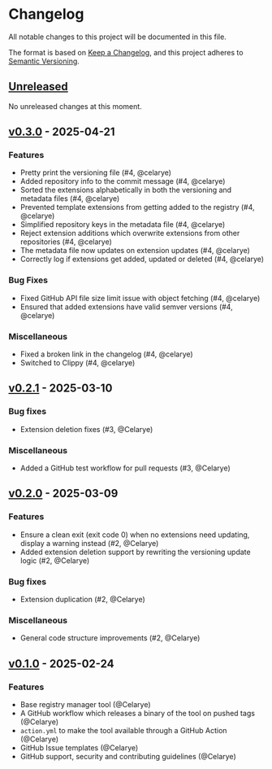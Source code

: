 # Changelog
All notable changes to this project will be documented in this file.

The format is based on [Keep a Changelog](https://keepachangelog.com/en/1.1.0/),
and this project adheres to [Semantic Versioning](https://semver.org/spec/v2.0.0.html).

## [Unreleased]

No unreleased changes at this moment.

## [v0.3.0] - 2025-04-21

### Features

- Pretty print the versioning file (#4, @celarye)
- Added repository info to the commit message (#4, @celarye)
- Sorted the extensions alphabetically in both the versioning and metadata files (#4, @celarye)
- Prevented template extensions from getting added to the registry (#4, @celarye)
- Simplified repository keys in the metadata file (#4, @celarye)
- Reject extension additions which overwrite extensions from other repositories (#4, @celarye)
- The metadata file now updates on extension updates (#4, @celarye)
- Correctly log if extensions get added, updated or deleted (#4, @celarye)

### Bug Fixes

- Fixed GitHub API file size limit issue with object fetching (#4, @celarye)
- Ensured that added extensions have valid semver versions (#4, @celarye)

### Miscellaneous

- Fixed a broken link in the changelog (#4, @celarye)
- Switched to Clippy (#4, @celarye)

## [v0.2.1] - 2025-03-10

### Bug fixes

- Extension deletion fixes (#3, @Celarye)

### Miscellaneous

- Added a GitHub test workflow for pull requests (#3, @Celarye)

## [v0.2.0] - 2025-03-09

### Features

- Ensure a clean exit (exit code 0) when no extensions need updating, display a warning instead (#2, @Celarye)
- Added extension deletion support by rewriting the versioning update logic (#2, @Celarye)

### Bug fixes

- Extension duplication (#2, @Celarye)

### Miscellaneous

- General code structure improvements (#2, @Celarye)

## [v0.1.0] - 2025-02-24

### Features

- Base registry manager tool (@Celarye)
- A GitHub workflow which releases a binary of the tool on pushed tags (@Celarye)
- `action.yml` to make the tool available through a GitHub Action (@Celarye)
- GitHub Issue templates (@Celarye)
- GitHub support, security and contributing guidelines (@Celarye)

[Unreleased]: https://github.com/paperback-community/registry-manager/compare/v0.3.0...HEAD
[v0.3.0]: https://github.com/paperback-community/registry-manager/compare/v0.2.1...v0.3.0
[v0.2.1]: https://github.com/paperback-community/registry-manager/compare/v0.2.0...v0.2.1
[v0.2.0]: https://github.com/paperback-community/registry-manager/compare/v0.1.0...v0.2.0
[v0.1.0]: https://github.com/paperback-community/registry-manager/releases/tag/v0.1.0

